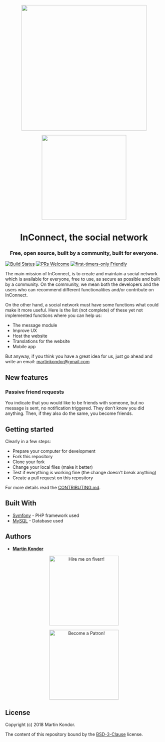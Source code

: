 <p align="center">
<img src="https://raw.githubusercontent.com/MartinKondor/inconnect/master/inconnect.gif" width="400px" height="auto">
</p>
<p align="center">
<img src="https://raw.githubusercontent.com/MartinKondor/inconnect/master/public/images/ic-banner.png" width="270px" height="auto">
</p>
<h1 align="center">InConnect, the social network</h1>
<h3 align="center">
Free, open source, built by a community, built for everyone.
</h3>

[![Build Status](https://travis-ci.org/in-connect/inconnect.svg?branch=master)](https://travis-ci.org/in-connect/inconnect)
[![PRs Welcome](https://img.shields.io/badge/PRs-welcome-brightgreen.svg)](http://makeapullrequest.com)
[![first-timers-only Friendly](https://img.shields.io/badge/first--timers--only-friendly-blue.svg)](http://www.firsttimersonly.com/)

The main mission of InConnect, is to create and maintain a social network which is available for everyone, free to use, as secure as possible and built by a community. On the community, we mean both the developers and the users who can recommend different functionalities and/or contribute on InConnect.

On the other hand, a social network must have some functions what could make it more useful. Here is the list (not complete) of these yet not implemented functions where you can help us:

* The message module
* Improve UX
* Host the website
* Translations for the website
* Mobile app

But anyway, if you think you have a great idea for us, just go ahead and write an email: [martinkondor@gmail.com](mailto://martinkondor@gmail.com)

## New features

### Passive friend requests

You indicate that you would like to be friends with someone, but no message is sent, no notification triggered. They don’t know you did anything. Then, if they also do the same, you become friends.

## Getting started

Clearly in a few steps:

* Prepare your computer for development
* Fork this repository
* Clone your fork
* Change your local files (make it better)
* Test if everything is working fine (the change doesn't break anything)
* Create a pull request on this repository

For more details read the [CONTRIBUTING.md](https://github.com/in-connect/inconnect/blob/master/.github/CONTRIBUTING.md).

## Built With

* [Symfony](https://symfony.com/) - PHP framework used
* [MySQL](https://www.mysql.com/) - Database used

## Authors

* **[Martin Kondor](https://github.com/MartinKondor)**

<p align="center">
<a title="Fiverr" href="https://www.fiverr.com/martinkondor">
<img id="fiverr-img" class="img-responsive" alt="Hire me on fiverr!" title="Hire me on fiverr!" src="https://martinkondor.github.io/img/hire_me_on_fiverr_button.png" width="222">
</a>
</p>

<p align="center"><a href="https://www.patreon.com/bePatron?u=17006186" data-patreon-widget-type="become-patron-button"><img width="222" class="img-responsive" alt="Become a Patron!" title="Become a Patron!" src="https://martinkondor.github.io/img/become_a_patron_button.png"></a></p>

## License

Copyright (c) 2018 Martin Kondor.

The content of this repository bound by the [BSD-3-Clause](./LICENSE) license.
